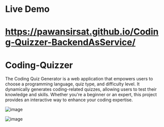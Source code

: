 # Live Demo
# https://pawansirsat.github.io/Coding-Quizzer-BackendAsService/
# Coding-Quizzer
The Coding Quiz Generator is a web application that empowers users to choose a programming language, quiz type, and difficulty level. It dynamically generates coding-related quizzes, allowing users to test their knowledge and skills. Whether you're a beginner or an expert, this project provides an interactive way to enhance your coding expertise.

![image](https://github.com/PawanSirsat/Coding-Quizzer-BackendAsService/assets/48860105/c29018e6-f432-4409-bb66-7d9e1f7e1a54)

![image](https://github.com/PawanSirsat/Coding-Quizzer-BackendAsService/assets/48860105/9342d860-a72e-4795-94e0-8bac6003668b)
